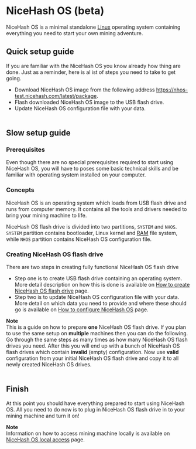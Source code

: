 # NiceHash OS (beta)
NiceHash OS is a minimal standalone [Linux](https://en.wikipedia.org/wiki/Linux "Linux") operating system containing everything you need to start your own mining adventure.

## Quick setup guide
If you are familiar with the NiceHash OS you know already how thing are done.
Just as a reminder, here is al ist of steps you need to take to get going.
* Download NiceHash OS image from the following address https://nhos-test.nicehash.com/latest/package.
* Flash downloaded NiceHash OS image to the USB flash drive.
* Update NiceHash OS configuration file with your data.
<br/><br/>
## Slow setup guide
### Prerequisites
Even though there are no special prerequisites required to start using NiceHash OS, you will have to poses some basic technical skills and be familiar with operating system installed on your computer.

### Concepts
NiceHash OS is an operating system which loads from USB flash drive and runs from computer memory. It contains all the tools and drivers needed to bring your mining machine to life.

NiceHash OS flash drive is divided into two partitions, `SYSTEM` and `NHOS`. `SYSTEM` partition contains bootloader, Linux kernel and [RAM](https://en.wikipedia.org/wiki/Random-access_memory "Random Access Memory") file system, while `NHOS` partition contains NiceHash OS configuration file.

### Creating NiceHash OS flash drive
There are two steps in creating fully functional NiceHash OS flash drive
* Step one is to create USB flash drive containing an operating system. More detail description on how this is done is available on [How to create NiceHash OS flash drive](nhos_create_flash_drive.md) page.
* Step two is to update NiceHash OS configuration file with your data. More detail on which data you need to provide and where these should go is available on [How to configure NiceHash OS](nhos_configuration.md) page.

**Note**<br/>
This is a guide on how to prepare **one** NiceHash OS flash drive. If you plan to use the same setup on **multiple** machines then you can do the following. Go through the same steps as many times as how many NiceHash OS flash drives you need. After this you will end up with a bunch of NiceHash OS flash drives which contain **invalid** (empty) configuration. Now use **valid** configuration from your initial NiceHash OS flash drive and copy it to all newly created NiceHash OS drives.
<br/><br/>
## Finish
At this point you should have everything prepared to start using NiceHash OS. All you need to do now is to plug in NiceHash OS flash drive in to your mining machine and turn it on!

**Note**<br/>
Information on how to access mining machine locally is available on [NiceHash OS local access](nhos_local_access.md) page.
